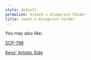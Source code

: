 ```yaml
---
style: default
permalink: Xreach-s-blueprint-folder
title: reach-s-blueprint-folder
---
```

You may also like:

[SCP-796](http://scp-wiki.net/scp-796)

[Kens' Artistic Side](http://scp-wiki.net/kens-artistic-side)
